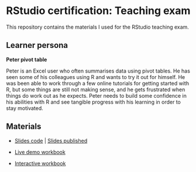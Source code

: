 
# RStudio certification: Teaching exam

This repository contains the materials I used for the RStudio teaching exam.

## Learner persona

**Peter pivot table**

Peter is an Excel user who often summarises data using pivot tables. He has seen some of his colleagues using R and wants to try it out for himself. He was been able to work through a few online tutorials for getting started with R, but some things are still not making sense, and he gets frustrated when things do work out as he expects. Peter needs to build some confidence in his abilities with R and see tangible progress with his learning in order to stay motivated.

## Materials

* [Slides code](slides/index.html) | [Slides published](https://split-apply-combine-with-dplyr.netlify.app)

* [Live demo workbook](live_example.Rmd)

* [Interactive workbook](https://harryfish.shinyapps.io/formative_assessment/)
